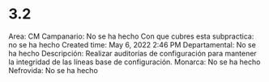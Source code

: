 # 3.2

Area: CM
Campanario: No se ha hecho
Con que cubres esta subpractica: no se ha hecho
Created time: May 6, 2022 2:46 PM
Departamental: No se ha hecho
Descripción: Realizar auditorías de configuración para mantener la integridad de las líneas base de configuración.
Monarca: No se ha hecho
Nefrovida: No se ha hecho